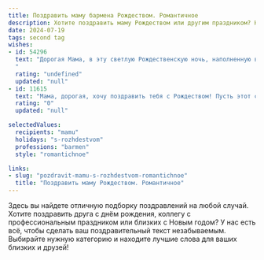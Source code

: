 ```yaml
---
title: Поздравить маму бармена Рождеством. Романтичное
description: Хотите поздравить маму Рождеством или другим праздником? Наш ИИ создаст незабываемое поздравление, а вы обязательно выделитесь среди других.  
date: 2024-07-19
tags: second tag
wishes:
- id: 54296
  text: "Дорогая Мама, в эту светлую Рождественскую ночь, наполненную волшебством и любовью, я хочу пожелать тебе  радости, мира и исполнения всех твоих самых сокровенных желаний! Пусть в твоей жизни всегда звучит музыка счастья, как  в  твоем любимом баре, где ты, моя  любимая  барменша, творишь чудеса  и даришь  радость  всем вокруг.
  "
  rating: "undefined"
  updated: "null"
- id: 11615
  text: "Мама, дорогая, хочу поздравить тебя с Рождеством! Пусть этот светлый праздник наполнит твою жизнь еще большей радостью и теплом. Ты - не только бармен, способный создать уютное настроение в каждом бокале, но и источник вдохновения и поддержки для всех нас. Пусть в этот Рождественский вечер твои руки, создающие волшебство в каждом коктейле, будут счастливы и благословенны. С любовью и уважением, твой ребенок."
  rating: "0"
  updated: "null"

selectedValues:
  recipients: "mamu"
  holidays: "s-rozhdestvom"
  professions: "barmen"
  style: "romantichnoe"

links:
- slug: "pozdravit-mamu-s-rozhdestvom-romantichnoe"
  title: "Поздравить маму Рождеством. Романтичное"
---
```


Здесь вы найдете отличную подборку поздравлений на любой случай. 
Хотите поздравить друга с днём рождения, коллегу с профессиональным праздником или близких с Новым годом? У нас есть всё, чтобы сделать ваш поздравительный текст незабываемым. Выбирайте нужную категорию и находите лучшие слова для ваших близких и друзей!
